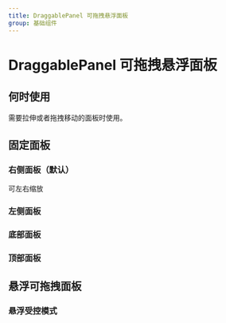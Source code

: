 ```yaml
---
title: DraggablePanel 可拖拽悬浮面板
group: 基础组件
---
```


# DraggablePanel 可拖拽悬浮面板

## 何时使用

需要拉伸或者拖拽移动的面板时使用。

## 固定面板

### 右侧面板（默认）

可左右缩放

<code src="./demos/basic.tsx"  compact="true" ></code>

### 左侧面板

<code src="./demos/left.tsx"></code>

### 底部面板

<code src="./demos/bottom.tsx"></code>

### 顶部面板

<code src="./demos/top.tsx"></code>

## 悬浮可拖拽面板

<code src="./demos/float.tsx" compact="true" ></code>

### 悬浮受控模式

<code src="./demos/controlFloat.tsx" compact="true"  ></code>

<API id="DraggablePanel" />
